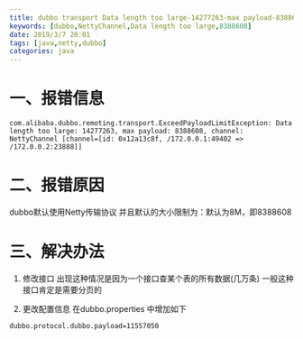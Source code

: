 ```yaml
---
title: dubbo transport Data length too large-14277263-max payload-8388608 channel-NettyChannel
keywords: [dubbo,NettyChannel,Data length too large,8388608]
date: 2019/3/7 20:01
tags: [java,netty,dubbo]
categories: java
---
```

# 一、报错信息
```
com.alibaba.dubbo.remoting.transport.ExceedPayloadLimitException: Data length too large: 14277263, max payload: 8388608, channel: NettyChannel [channel=[id: 0x12a13c8f, /172.0.0.1:49402 => /172.0.0.2:23888]]
```
# 二、报错原因
dubbo默认使用Netty传输协议
并且默认的大小限制为：默认为8M，即8388608

# 三、解决办法
1. 修改接口
出现这种情况是因为一个接口查某个表的所有数据(几万条)
一般这种接口肯定是需要分页的

2. 更改配置信息
在dubbo.properties 中增加如下
```
dubbo.protocol.dubbo.payload=11557050
```
